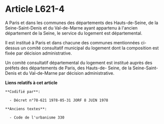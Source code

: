 # Article L621-4

A Paris et dans les communes des départements des Hauts-de-Seine, de la Seine-Saint-Denis et du Val-de-Marne ayant appartenu
à l'ancien département de la Seine, le service du logement est départemental.

Il est institué à Paris et dans chacune des communes mentionnées ci-dessus un comité consultatif municipal du logement dont
la composition est fixée par décision administrative.

Un comité consultatif départemental du logement est institué auprès des préfets des départements de Paris, des Hauts-de-
Seine, de la Seine-Saint-Denis et du Val-de-Marne par décision administrative.

**Liens relatifs à cet article**

	**Codifié par**:

	  - Décret n°78-621 1978-05-31 JORF 8 JUIN 1978

	**Anciens textes**:

	  - Code de l'urbanisme 330
